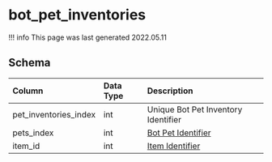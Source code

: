# bot_pet_inventories

!!! info
	This page was last generated 2022.05.11

## Schema

| Column | Data Type | Description |
| :--- | :--- | :--- |
| pet_inventories_index | int | Unique Bot Pet Inventory Identifier |
| pets_index | int | [Bot Pet Identifier](bot_pets.md) |
| item_id | int | [Item Identifier](../../../schema/categories/items/items.md) |

